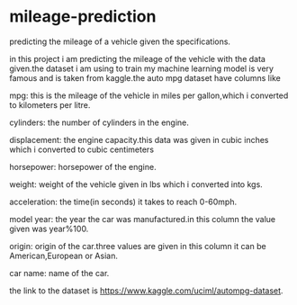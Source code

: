 # mileage-prediction
predicting the mileage of a vehicle given the specifications.

in this project i am predicting the mileage of the vehicle with the data given.the dataset i am using to train my machine learning model is very famous and is taken from kaggle.the auto mpg dataset have columns like 

mpg: this is the mileage of the vehicle in miles per gallon,which i converted to kilometers per litre.

cylinders: the number of cylinders in the engine.

displacement: the engine capacity.this data was given in cubic inches which i converted to cubic centimeters

horsepower: horsepower of the engine.

weight: weight of the vehicle given in lbs which i converted into kgs.

acceleration: the time(in seconds) it takes to reach 0-60mph.

model year: the year the car was manufactured.in this column the value given was year%100.

origin: origin of the car.three values are given in this column it can be American,European or Asian.

car name: name of the car.

the link to the dataset is https://www.kaggle.com/uciml/autompg-dataset.


